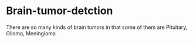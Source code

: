 # Brain-tumor-detction
There are so many kinds of brain tumors in that some of them are Pituitary, Glioma, Meningioma
